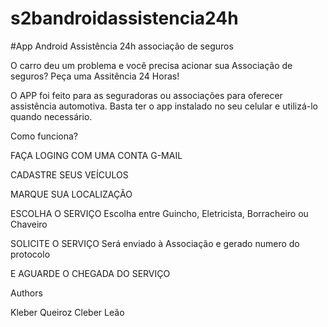 # s2bandroidassistencia24h


#App Android Assistência 24h associação de seguros

O carro deu um problema e você precisa acionar sua Associação de seguros? Peça uma Assitência 24 Horas!

O APP foi feito para as seguradoras ou associações para oferecer assistência automotiva. Basta ter o app instalado no seu celular e utilizá-lo quando necessário.

Como funciona?

FAÇA LOGING COM UMA CONTA G-MAIL

CADASTRE SEUS VEÍCULOS

MARQUE SUA LOCALIZAÇÃO

ESCOLHA O SERVIÇO Escolha entre Guincho, Eletricista, Borracheiro ou Chaveiro

SOLICITE O SERVIÇO Será enviado à Associação e gerado numero do protocolo

E AGUARDE O CHEGADA DO SERVIÇO

Authors

Kleber Queiroz
Cleber Leão
